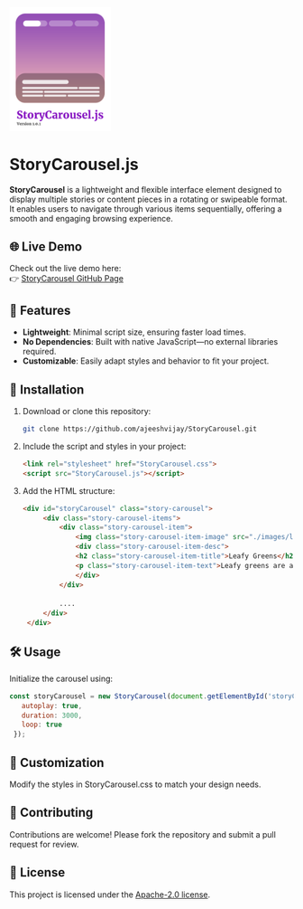 <p align="left">
  <img src="StoryCarousel.js-icon.png" alt="StoryCarousel Icon" width="180">
</p>

# StoryCarousel.js

**StoryCarousel** is a lightweight and flexible interface element designed to display multiple stories or content pieces in a rotating or swipeable format. It enables users to navigate through various items sequentially, offering a smooth and engaging browsing experience.

## 🌐 Live Demo

Check out the live demo here:  
👉 [StoryCarousel GitHub Page](https://ajeeshvijay.github.io/StoryCarousel.js/)


## 🌟 Features

- **Lightweight**: Minimal script size, ensuring faster load times.
- **No Dependencies**: Built with native JavaScript—no external libraries required.
- **Customizable**: Easily adapt styles and behavior to fit your project.

## 🚀 Installation

1. Download or clone this repository:
   ```bash
   git clone https://github.com/ajeeshvijay/StoryCarousel.git
   ```

2. Include the script and styles in your project:
   ```html
   <link rel="stylesheet" href="StoryCarousel.css">
   <script src="StoryCarousel.js"></script>
   ```

3. Add the HTML structure:
   ```html
   <div id="storyCarousel" class="story-carousel">
		<div class="story-carousel-items">
			<div class="story-carousel-item">
				<img class="story-carousel-item-image" src="./images/leafy-greens.jpg" />
				<div class="story-carousel-item-desc">
				<h2 class="story-carousel-item-title">Leafy Greens</h2>
				<p class="story-carousel-item-text">Leafy greens are a popular and healthy way to start your morning.
				</div>
			</div>

			....
		</div>
	</div>
	```

## 🛠️ Usage
Initialize the carousel using:
   ```javascript
   const storyCarousel = new StoryCarousel(document.getElementById('storyCarousel'), {
      autoplay: true,
      duration: 3000,
      loop: true
    });
  ```

## 🎨 Customization
Modify the styles in StoryCarousel.css to match your design needs.

## 🤝 Contributing
Contributions are welcome! Please fork the repository and submit a pull request for review.

## 📜 License
This project is licensed under the [Apache-2.0 license](LICENSE).
